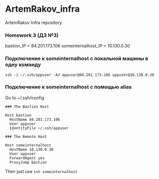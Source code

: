 # ArtemRakov_infra
ArtemRakov Infra repository

### Homework 3 (ДЗ №3)

bastion_IP = 84.201.173.106
someinternalhost_IP = 10.130.0.30

### Подключение к someinternalhost с локальной машины в одну команду

`ssh -i ~/.ssh/appuser -AJ appuser@84.201.173.106 appuser@10.130.0.30`


### Подключение к someinternalhost с помощью alias

Go to ~/.ssh/config

```
### The Bastion Host

Host bastion
  HostName 84.201.173.106
  User appuser
  IdentityFile ~/.ssh/appuser

### The Remote Host

Host someinternalhost
  HostName 10.130.0.30
  User appuser
  ForwardAgent yes
  ProxyJump bastion
```

Then just use `ssh someinternalhost`
